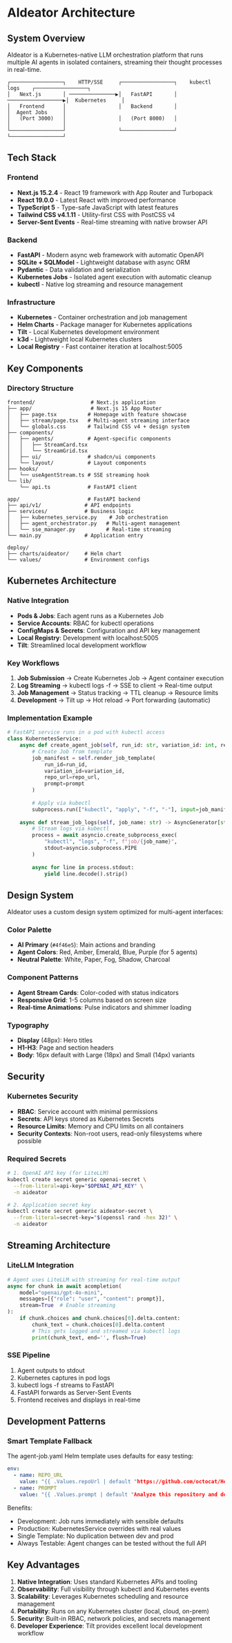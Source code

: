 # AIdeator Architecture

## System Overview

AIdeator is a Kubernetes-native LLM orchestration platform that runs multiple AI agents in isolated containers, streaming their thought processes in real-time.

```
┌─────────────────┐    HTTP/SSE     ┌─────────────────┐    kubectl logs    ┌─────────────────┐
│   Next.js       │ ───────────────▶│   FastAPI       │ ──────────────────▶│  Kubernetes     │
│   Frontend      │                 │   Backend       │                    │  Agent Jobs     │
│   (Port 3000)   │                 │   (Port 8000)   │                    │                 │
└─────────────────┘                 └─────────────────┘                    └─────────────────┘
```

## Tech Stack

### Frontend
- **Next.js 15.2.4** - React 19 framework with App Router and Turbopack
- **React 19.0.0** - Latest React with improved performance
- **TypeScript 5** - Type-safe JavaScript with latest features
- **Tailwind CSS v4.1.11** - Utility-first CSS with PostCSS v4
- **Server-Sent Events** - Real-time streaming with native browser API

### Backend
- **FastAPI** - Modern async web framework with automatic OpenAPI
- **SQLite + SQLModel** - Lightweight database with async ORM
- **Pydantic** - Data validation and serialization
- **Kubernetes Jobs** - Isolated agent execution with automatic cleanup
- **kubectl** - Native log streaming and resource management

### Infrastructure
- **Kubernetes** - Container orchestration and job management
- **Helm Charts** - Package manager for Kubernetes applications
- **Tilt** - Local Kubernetes development environment
- **k3d** - Lightweight local Kubernetes clusters
- **Local Registry** - Fast container iteration at localhost:5005

## Key Components

### Directory Structure

```
frontend/                  # Next.js application
├── app/                   # Next.js 15 App Router
│   ├── page.tsx          # Homepage with feature showcase
│   ├── stream/page.tsx   # Multi-agent streaming interface
│   └── globals.css       # Tailwind CSS v4 + design system
├── components/
│   ├── agents/           # Agent-specific components
│   │   ├── StreamCard.tsx
│   │   └── StreamGrid.tsx
│   ├── ui/               # shadcn/ui components
│   └── layout/           # Layout components
├── hooks/
│   └── useAgentStream.ts # SSE streaming hook
└── lib/
    └── api.ts            # FastAPI client

app/                      # FastAPI backend
├── api/v1/              # API endpoints
├── services/            # Business logic
│   ├── kubernetes_service.py    # Job orchestration
│   ├── agent_orchestrator.py   # Multi-agent management
│   └── sse_manager.py          # Real-time streaming
└── main.py              # Application entry

deploy/
├── charts/aideator/     # Helm chart
└── values/              # Environment configs
```

## Kubernetes Architecture

### Native Integration
- **Pods & Jobs**: Each agent runs as a Kubernetes Job
- **Service Accounts**: RBAC for kubectl operations
- **ConfigMaps & Secrets**: Configuration and API key management
- **Local Registry**: Development with localhost:5005
- **Tilt**: Streamlined local development workflow

### Key Workflows

1. **Job Submission** → Create Kubernetes Job → Agent container execution
2. **Log Streaming** → kubectl logs -f → SSE to client → Real-time output
3. **Job Management** → Status tracking → TTL cleanup → Resource limits
4. **Development** → Tilt up → Hot reload → Port forwarding (automatic)

### Implementation Example

```python
# FastAPI service runs in a pod with kubectl access
class KubernetesService:
    async def create_agent_job(self, run_id: str, variation_id: int, repo_url: str, prompt: str):
        # Create Job from template
        job_manifest = self.render_job_template(
            run_id=run_id,
            variation_id=variation_id,
            repo_url=repo_url,
            prompt=prompt
        )
        
        # Apply via kubectl
        subprocess.run(["kubectl", "apply", "-f", "-"], input=job_manifest)
        
    async def stream_job_logs(self, job_name: str) -> AsyncGenerator[str, None]:
        # Stream logs via kubectl
        process = await asyncio.create_subprocess_exec(
            "kubectl", "logs", "-f", f"job/{job_name}",
            stdout=asyncio.subprocess.PIPE
        )
        
        async for line in process.stdout:
            yield line.decode().strip()
```

## Design System

AIdeator uses a custom design system optimized for multi-agent interfaces:

### Color Palette
- **AI Primary** (`#4f46e5`): Main actions and branding
- **Agent Colors**: Red, Amber, Emerald, Blue, Purple (for 5 agents)
- **Neutral Palette**: White, Paper, Fog, Shadow, Charcoal

### Component Patterns
- **Agent Stream Cards**: Color-coded with status indicators
- **Responsive Grid**: 1-5 columns based on screen size
- **Real-time Animations**: Pulse indicators and shimmer loading

### Typography
- **Display** (48px): Hero titles
- **H1-H3**: Page and section headers
- **Body**: 16px default with Large (18px) and Small (14px) variants

## Security

### Kubernetes Security
- **RBAC**: Service account with minimal permissions
- **Secrets**: API keys stored as Kubernetes Secrets
- **Resource Limits**: Memory and CPU limits on all containers
- **Security Contexts**: Non-root users, read-only filesystems where possible

### Required Secrets
```bash
# 1. OpenAI API key (for LiteLLM)
kubectl create secret generic openai-secret \
  --from-literal=api-key="$OPENAI_API_KEY" \
  -n aideator

# 2. Application secret key
kubectl create secret generic aideator-secret \
  --from-literal=secret-key="$(openssl rand -hex 32)" \
  -n aideator
```

## Streaming Architecture

### LiteLLM Integration
```python
# Agent uses LiteLLM with streaming for real-time output
async for chunk in await acompletion(
    model="openai/gpt-4o-mini",
    messages=[{"role": "user", "content": prompt}],
    stream=True  # Enable streaming
):
    if chunk.choices and chunk.choices[0].delta.content:
        chunk_text = chunk.choices[0].delta.content
        # This gets logged and streamed via kubectl logs
        print(chunk_text, end='', flush=True)
```

### SSE Pipeline
1. Agent outputs to stdout
2. Kubernetes captures in pod logs
3. kubectl logs -f streams to FastAPI
4. FastAPI forwards as Server-Sent Events
5. Frontend receives and displays in real-time

## Development Patterns

### Smart Template Fallback
The agent-job.yaml Helm template uses defaults for easy testing:

```yaml
env:
  - name: REPO_URL
    value: "{{ .Values.repoUrl | default "https://github.com/octocat/Hello-World" }}"
  - name: PROMPT  
    value: "{{ .Values.prompt | default "Analyze this repository and describe what it does" }}"
```

Benefits:
- Development: Job runs immediately with sensible defaults
- Production: KubernetesService overrides with real values
- Single Template: No duplication between dev and prod
- Always Testable: Agent changes can be tested without the full API

## Key Advantages

1. **Native Integration**: Uses standard Kubernetes APIs and tooling
2. **Observability**: Full visibility through kubectl and Kubernetes events
3. **Scalability**: Leverages Kubernetes scheduling and resource management
4. **Portability**: Runs on any Kubernetes cluster (local, cloud, on-prem)
5. **Security**: Built-in RBAC, network policies, and secrets management
6. **Developer Experience**: Tilt provides excellent local development workflow
